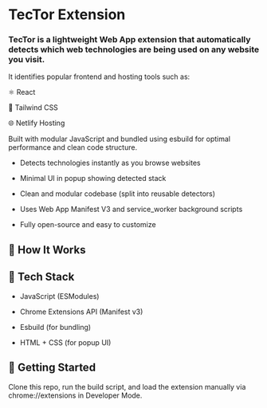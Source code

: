 # TecTor Extension
### TecTor is a lightweight Web App extension that automatically detects which web technologies are being used on any website you visit.

It identifies popular frontend and hosting tools such as:

⚛️ React

🎨 Tailwind CSS

🌐 Netlify Hosting

Built with modular JavaScript and bundled using esbuild for optimal performance and clean code structure.
- Detects technologies instantly as you browse websites

- Minimal UI in popup showing detected stack

- Clean and modular codebase (split into reusable detectors)

- Uses Web App Manifest V3 and service_worker background scripts

- Fully open-source and easy to customize

## 🔧 How It Works

## 📁 Tech Stack
- JavaScript (ESModules)

- Chrome Extensions API (Manifest v3)

- Esbuild (for bundling)

- HTML + CSS (for popup UI)

## 🚀 Getting Started
Clone this repo, run the build script, and load the extension manually via chrome://extensions in Developer Mode.

